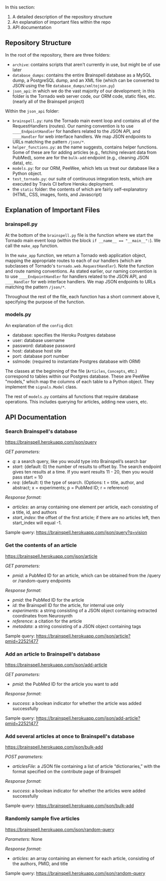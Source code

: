 In this section:
1. A detailed description of the repository structure
2. An explanation of important files within the repo
3. API documentation

## Repository Structure

In the root of the repository, there are three folders:
* `archive`: contains scripts that aren't currently in use, but might be of use later
* `database_dumps`: contains the entire Brainspell database as a MySQL dump, a PostgreSQL dump, and an XML file (which can be converted to JSON using the file `database_dumps/xmltojson.py`)
* `json_api`: in which we do the vast majority of our development; in this folder is the Tornado web server code, our ORM code, static files, etc. (nearly all of the Brainspell project)

Within the `json_api` folder:
* `brainspell.py`: runs the Tornado main event loop and contains all of the RequestHandlers (routes). Our naming convention is to use `____EndpointHandler` for handlers related to the JSON API, and `____Handler` for web interface handlers. We map JSON endpoints to URLs matching the pattern `/json/*`.
* `helper_functions.py`: as the name suggests, contains helper functions. Some of these are for adding articles (e.g., fetching relevant data from PubMed), some are for the `bulk-add` endpoint (e.g., cleaning JSON data), etc.
* `models.py`: for our ORM, PeeWee, which lets us treat our database like a Python object.
* `test_tornado.py`: our suite of continuous integration tests, which are executed by Travis CI before Heroku deployment.
* the `static` folder: the contents of which are fairly self-explanatory (HTML, CSS, images, fonts, and Javascript)

## Explanation of Important Files

### brainspell.py

At the bottom of the `brainspell.py` file is the function where we start the Tornado main event loop (within the block `if __name__ == "__main__":`). We call the `make_app` function.

In the `make_app` function, we return a Tornado web application object, mapping the appropriate routes to each of our handlers (which are subclasses of Tornado's `tornado.web.RequestHandler`). Note the function and route naming conventions. As stated earlier, our naming convention is to use `____EndpointHandler` for handlers related to the JSON API, and `____Handler` for web interface handlers. We map JSON endpoints to URLs matching the pattern `/json/*`.

Throughout the rest of the file, each function has a short comment above it, specifying the purpose of the function.

### models.py

An explanation of the `config` dict:
* database: specifies the Heroku Postgres database
* user: database username 
* password: database password
* host: database host site 
* port: database port number 
* sslmode: (required to instantiate Postgres database with ORM) 

The classes at the beginning of the file (`Articles`, `Concepts`, etc.) correspond to tables within our Postgres database. These are PeeWee "models," which map the columns of each table to a Python object. They implement the `signals.Model` class.

The rest of `models.py` contains all functions that require database operations. This includes querying for articles, adding new users, etc.

## API Documentation

### Search Brainspell's database

<https://brainspell.herokuapp.com/json/query>

*GET parameters:*
* *q*: a search query, like you would type into Brainspell’s search bar
* *start*: (default: 0) the number of results to offset by. The search endpoint gives ten results at a time. If you want results 11 - 20, then you would pass start = 10
* *req*: (default: t) the type of search. (Options: t = title, author, and abstract; x = experiments; p = PubMed ID; r = reference)

*Response format:*
* *articles*: an array containing one element per article, each consisting of a title, id, and authors
* *start_index*: the offset of the first article; if there are no articles left, then start_index will equal -1.

Sample query: <https://brainspell.herokuapp.com/json/query?q=vision>

### Get the contents of an article

<https://brainspell.herokuapp.com/json/article>

*GET parameters:*
* *pmid*: a PubMed ID for an article, which can be obtained from the /query or /random-query endpoints

*Response format:*
* *pmid*: the PubMed ID for the article
* *id*: the Brainspell ID for the article, for internal use only
* *experiments*: a string consisting of a JSON object containing extracted coordinates from Neurosynth
* *reference*: a citation for the article
* *metadata*: a string consisting of a JSON object containing tags 

Sample query: <https://brainspell.herokuapp.com/json/article?pmid=22521477>

### Add an article to Brainspell's database

<https://brainspell.herokuapp.com/json/add-article>

*GET parameters:*
* *pmid*: the PubMed ID for the article you want to add

*Response format:*
* *success*: a boolean indicator for whether the article was added successfully

Sample query: <https://brainspell.herokuapp.com/json/add-article?pmid=22521477>

### Add several articles at once to Brainspell's database

<https://brainspell.herokuapp.com/json/bulk-add>

*POST parameters:*
* *articlesFile*: a JSON file containing a list of article “dictionaries,” with the format specified on the contribute page of Brainspell

*Response format:*
* *success*: a boolean indicator for whether the articles were added successfully

Sample query: <https://brainspell.herokuapp.com/json/bulk-add>

### Randomly sample five articles

<https://brainspell.herokuapp.com/json/random-query>

*Parameters:* None

*Response format:*
* *articles*: an array containing an element for each article, consisting of the authors, PMID, and title

Sample query: <https://brainspell.herokuapp.com/json/random-query>